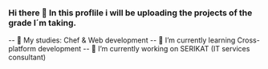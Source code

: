 

### Hi there 👋 In this proflile i will be uploading the projects of the grade I´m taking.


-- 🌱 My studies: Chef & Web development
-- 🌱 I’m currently learning Cross-platform development
-- 🔭 I’m currently working on SERIKAT (IT services consultant)

<!--
###-- 📫 How to reach me:  --!>


